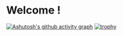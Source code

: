 # Welcome !

[![Ashutosh's github activity graph](https://activity-graph.herokuapp.com/graph?username=jocarrd&theme=react-dark)](https://github.com/ashutosh00710/github-readme-activity-graph)
[![trophy](https://github-profile-trophy.vercel.app/?username=jocarrd&theme=onedark&margin-w=15&no-bg=true)](https://github.com/ryo-ma/github-profile-trophy)

